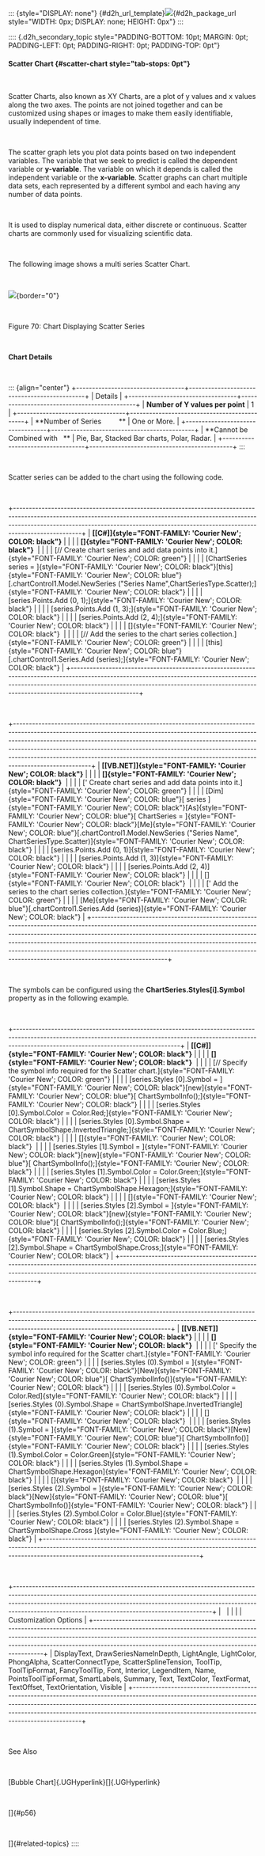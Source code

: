 ::: {style="DISPLAY: none"}
[](ms-xhelp:///?Id=d2h_url_template){#d2h_url_template}![](!package_url!){#d2h_package_url style="WIDTH: 0px; DISPLAY: none; HEIGHT: 0px"}
:::

:::: {.d2h_secondary_topic style="PADDING-BOTTOM: 10pt; MARGIN: 0pt; PADDING-LEFT: 0pt; PADDING-RIGHT: 0pt; PADDING-TOP: 0pt"}
#### Scatter Chart {#scatter-chart style="tab-stops: 0pt"}

 

Scatter Charts, also known as XY Charts, are a plot of y values and x values along the two axes. The points are not joined together and can be customized using shapes or images to make them easily identifiable, usually independent of time.

 

The scatter graph lets you plot data points based on two independent variables. The variable that we seek to predict is called the dependent variable or **y-variable**. The variable on which it depends is called the independent variable or the **x-variable**. Scatter graphs can chart multiple data sets, each represented by a different symbol and each having any number of data points.

 

It is used to display numerical data, either discrete or continuous. Scatter charts are commonly used for visualizing scientific data.

 

The following image shows a multi series Scatter Chart.

 

![](ImagesExt/image84_72.jpg){border="0"}

 

Figure 70: Chart Displaying Scatter Series

 

**Chart Details**

 

::: {align="center"}
+----------------------------------+---------------------------------------------+
| Details                                                                        |
+----------------------------------+---------------------------------------------+
| **Number of Y values per point** | 1                                           |
+----------------------------------+---------------------------------------------+
| **Number of Series         **    | One or More.                                |
+----------------------------------+---------------------------------------------+
| **Cannot be Combined with   **   | Pie, Bar, Stacked Bar charts, Polar, Radar. |
+----------------------------------+---------------------------------------------+
:::

 

Scatter series can be added to the chart using the following code.

 

+---------------------------------------------------------------------------------------------------------------------------------------------------------------------------------------------------------------------------------------------------------------+
| **[\[C#\]]{style="FONT-FAMILY: 'Courier New'; COLOR: black"}**                                                                                                                                                                                                |
|                                                                                                                                                                                                                                                               |
| **[]{style="FONT-FAMILY: 'Courier New'; COLOR: black"}**                                                                                                                                                                                                      |
|                                                                                                                                                                                                                                                               |
| [// Create chart series and add data points into it.]{style="FONT-FAMILY: 'Courier New'; COLOR: green"}                                                                                                                                                       |
|                                                                                                                                                                                                                                                               |
| [ChartSeries series = ]{style="FONT-FAMILY: 'Courier New'; COLOR: black"}[this]{style="FONT-FAMILY: 'Courier New'; COLOR: blue"}[.chartControl1.Model.NewSeries (\"Series Name\",ChartSeriesType.Scatter);]{style="FONT-FAMILY: 'Courier New'; COLOR: black"} |
|                                                                                                                                                                                                                                                               |
| [series.Points.Add (0, 1);]{style="FONT-FAMILY: 'Courier New'; COLOR: black"}                                                                                                                                                                                 |
|                                                                                                                                                                                                                                                               |
| [series.Points.Add (1, 3);]{style="FONT-FAMILY: 'Courier New'; COLOR: black"}                                                                                                                                                                                 |
|                                                                                                                                                                                                                                                               |
| [series.Points.Add (2, 4);]{style="FONT-FAMILY: 'Courier New'; COLOR: black"}                                                                                                                                                                                 |
|                                                                                                                                                                                                                                                               |
| []{style="FONT-FAMILY: 'Courier New'; COLOR: black"}                                                                                                                                                                                                          |
|                                                                                                                                                                                                                                                               |
| [// Add the series to the chart series collection.]{style="FONT-FAMILY: 'Courier New'; COLOR: green"}                                                                                                                                                         |
|                                                                                                                                                                                                                                                               |
| [this]{style="FONT-FAMILY: 'Courier New'; COLOR: blue"}[.chartControl1.Series.Add (series);]{style="FONT-FAMILY: 'Courier New'; COLOR: black"}                                                                                                                |
+---------------------------------------------------------------------------------------------------------------------------------------------------------------------------------------------------------------------------------------------------------------+

 

+------------------------------------------------------------------------------------------------------------------------------------------------------------------------------------------------------------------------------------------------------------------------------------------------------------------------------------------------------------------------------------------------------------------------------+
| **[\[VB.NET\]]{style="FONT-FAMILY: 'Courier New'; COLOR: black"}**                                                                                                                                                                                                                                                                                                                                                           |
|                                                                                                                                                                                                                                                                                                                                                                                                                              |
| **[]{style="FONT-FAMILY: 'Courier New'; COLOR: black"}**                                                                                                                                                                                                                                                                                                                                                                     |
|                                                                                                                                                                                                                                                                                                                                                                                                                              |
| [\' Create chart series and add data points into it.]{style="FONT-FAMILY: 'Courier New'; COLOR: green"}                                                                                                                                                                                                                                                                                                                      |
|                                                                                                                                                                                                                                                                                                                                                                                                                              |
| [Dim]{style="FONT-FAMILY: 'Courier New'; COLOR: blue"}[ series ]{style="FONT-FAMILY: 'Courier New'; COLOR: black"}[As]{style="FONT-FAMILY: 'Courier New'; COLOR: blue"}[ ChartSeries = ]{style="FONT-FAMILY: 'Courier New'; COLOR: black"}[Me]{style="FONT-FAMILY: 'Courier New'; COLOR: blue"}[.chartControl1.Model.NewSeries (\"Series Name\", ChartSeriesType.Scatter)]{style="FONT-FAMILY: 'Courier New'; COLOR: black"} |
|                                                                                                                                                                                                                                                                                                                                                                                                                              |
| [series.Points.Add (0, 1)]{style="FONT-FAMILY: 'Courier New'; COLOR: black"}                                                                                                                                                                                                                                                                                                                                                 |
|                                                                                                                                                                                                                                                                                                                                                                                                                              |
| [series.Points.Add (1, 3)]{style="FONT-FAMILY: 'Courier New'; COLOR: black"}                                                                                                                                                                                                                                                                                                                                                 |
|                                                                                                                                                                                                                                                                                                                                                                                                                              |
| [series.Points.Add (2, 4)]{style="FONT-FAMILY: 'Courier New'; COLOR: black"}                                                                                                                                                                                                                                                                                                                                                 |
|                                                                                                                                                                                                                                                                                                                                                                                                                              |
| []{style="FONT-FAMILY: 'Courier New'; COLOR: black"}                                                                                                                                                                                                                                                                                                                                                                         |
|                                                                                                                                                                                                                                                                                                                                                                                                                              |
| [\' Add the series to the chart series collection.]{style="FONT-FAMILY: 'Courier New'; COLOR: green"}                                                                                                                                                                                                                                                                                                                        |
|                                                                                                                                                                                                                                                                                                                                                                                                                              |
| [Me]{style="FONT-FAMILY: 'Courier New'; COLOR: blue"}[.chartControl1.Series.Add (series)]{style="FONT-FAMILY: 'Courier New'; COLOR: black"}                                                                                                                                                                                                                                                                                  |
+------------------------------------------------------------------------------------------------------------------------------------------------------------------------------------------------------------------------------------------------------------------------------------------------------------------------------------------------------------------------------------------------------------------------------+

 

The symbols can be configured using the **ChartSeries.Styles\[i\].Symbol** property as in the following example.

 

+----------------------------------------------------------------------------------------------------------------------------------------------------------------------------------------------------------------+
| **[\[C#\]]{style="FONT-FAMILY: 'Courier New'; COLOR: black"}**                                                                                                                                                 |
|                                                                                                                                                                                                                |
| **[]{style="FONT-FAMILY: 'Courier New'; COLOR: black"}**                                                                                                                                                       |
|                                                                                                                                                                                                                |
| [// Specify the symbol info required for the Scatter chart.]{style="FONT-FAMILY: 'Courier New'; COLOR: green"}                                                                                                 |
|                                                                                                                                                                                                                |
| [series.Styles \[0\].Symbol = ]{style="FONT-FAMILY: 'Courier New'; COLOR: black"}[new]{style="FONT-FAMILY: 'Courier New'; COLOR: blue"}[ ChartSymbolInfo();]{style="FONT-FAMILY: 'Courier New'; COLOR: black"} |
|                                                                                                                                                                                                                |
| [series.Styles \[0\].Symbol.Color = Color.Red;]{style="FONT-FAMILY: 'Courier New'; COLOR: black"}                                                                                                              |
|                                                                                                                                                                                                                |
| [series.Styles \[0\].Symbol.Shape = ChartSymbolShape.InvertedTriangle;]{style="FONT-FAMILY: 'Courier New'; COLOR: black"}                                                                                      |
|                                                                                                                                                                                                                |
| []{style="FONT-FAMILY: 'Courier New'; COLOR: black"}                                                                                                                                                           |
|                                                                                                                                                                                                                |
| [series.Styles \[1\].Symbol = ]{style="FONT-FAMILY: 'Courier New'; COLOR: black"}[new]{style="FONT-FAMILY: 'Courier New'; COLOR: blue"}[ ChartSymbolInfo();]{style="FONT-FAMILY: 'Courier New'; COLOR: black"} |
|                                                                                                                                                                                                                |
| [series.Styles \[1\].Symbol.Color = Color.Green;]{style="FONT-FAMILY: 'Courier New'; COLOR: black"}                                                                                                            |
|                                                                                                                                                                                                                |
| [series.Styles \[1\].Symbol.Shape = ChartSymbolShape.Hexagon;]{style="FONT-FAMILY: 'Courier New'; COLOR: black"}                                                                                               |
|                                                                                                                                                                                                                |
| []{style="FONT-FAMILY: 'Courier New'; COLOR: black"}                                                                                                                                                           |
|                                                                                                                                                                                                                |
| [series.Styles \[2\].Symbol = ]{style="FONT-FAMILY: 'Courier New'; COLOR: black"}[new]{style="FONT-FAMILY: 'Courier New'; COLOR: blue"}[ ChartSymbolInfo();]{style="FONT-FAMILY: 'Courier New'; COLOR: black"} |
|                                                                                                                                                                                                                |
| [series.Styles \[2\].Symbol.Color = Color.Blue;]{style="FONT-FAMILY: 'Courier New'; COLOR: black"}                                                                                                             |
|                                                                                                                                                                                                                |
| [series.Styles \[2\].Symbol.Shape = ChartSymbolShape.Cross;]{style="FONT-FAMILY: 'Courier New'; COLOR: black"}                                                                                                 |
+----------------------------------------------------------------------------------------------------------------------------------------------------------------------------------------------------------------+

 

+-------------------------------------------------------------------------------------------------------------------------------------------------------------------------------------------------------------+
| **[\[VB.NET\]]{style="FONT-FAMILY: 'Courier New'; COLOR: black"}**                                                                                                                                          |
|                                                                                                                                                                                                             |
| **[]{style="FONT-FAMILY: 'Courier New'; COLOR: black"}**                                                                                                                                                    |
|                                                                                                                                                                                                             |
| [\' Specify the symbol info required for the Scatter chart.]{style="FONT-FAMILY: 'Courier New'; COLOR: green"}                                                                                              |
|                                                                                                                                                                                                             |
| [series.Styles (0).Symbol = ]{style="FONT-FAMILY: 'Courier New'; COLOR: black"}[New]{style="FONT-FAMILY: 'Courier New'; COLOR: blue"}[ ChartSymbolInfo()]{style="FONT-FAMILY: 'Courier New'; COLOR: black"} |
|                                                                                                                                                                                                             |
| [series.Styles (0).Symbol.Color = Color.Red]{style="FONT-FAMILY: 'Courier New'; COLOR: black"}                                                                                                              |
|                                                                                                                                                                                                             |
| [series.Styles (0).Symbol.Shape = ChartSymbolShape.InvertedTriangle]{style="FONT-FAMILY: 'Courier New'; COLOR: black"}                                                                                      |
|                                                                                                                                                                                                             |
| []{style="FONT-FAMILY: 'Courier New'; COLOR: black"}                                                                                                                                                        |
|                                                                                                                                                                                                             |
| [series.Styles (1).Symbol = ]{style="FONT-FAMILY: 'Courier New'; COLOR: black"}[New]{style="FONT-FAMILY: 'Courier New'; COLOR: blue"}[ ChartSymbolInfo()]{style="FONT-FAMILY: 'Courier New'; COLOR: black"} |
|                                                                                                                                                                                                             |
| [series.Styles (1).Symbol.Color = Color.Green]{style="FONT-FAMILY: 'Courier New'; COLOR: black"}                                                                                                            |
|                                                                                                                                                                                                             |
| [series.Styles (1).Symbol.Shape = ChartSymbolShape.Hexagon]{style="FONT-FAMILY: 'Courier New'; COLOR: black"}                                                                                               |
|                                                                                                                                                                                                             |
| []{style="FONT-FAMILY: 'Courier New'; COLOR: black"}                                                                                                                                                        |
|                                                                                                                                                                                                             |
| [series.Styles (2).Symbol = ]{style="FONT-FAMILY: 'Courier New'; COLOR: black"}[New]{style="FONT-FAMILY: 'Courier New'; COLOR: blue"}[ ChartSymbolInfo()]{style="FONT-FAMILY: 'Courier New'; COLOR: black"} |
|                                                                                                                                                                                                             |
| [series.Styles (2).Symbol.Color = Color.Blue]{style="FONT-FAMILY: 'Courier New'; COLOR: black"}                                                                                                             |
|                                                                                                                                                                                                             |
| [series.Styles (2).Symbol.Shape = ChartSymbolShape.Cross ]{style="FONT-FAMILY: 'Courier New'; COLOR: black"}                                                                                                |
+-------------------------------------------------------------------------------------------------------------------------------------------------------------------------------------------------------------+

 

+--------------------------------------------------------------------------------------------------------------------------------------------------------------------------------------------------------------------------------------------------------------------------------------------------------+
|                                                                                                                                                                                                                                                                                                        |
|                                                                                                                                                                                                                                                                                                        |
| Customization Options                                                                                                                                                                                                                                                                                  |
+--------------------------------------------------------------------------------------------------------------------------------------------------------------------------------------------------------------------------------------------------------------------------------------------------------+
| DisplayText, DrawSeriesNameInDepth, LightAngle, LightColor, PhongAlpha, ScatterConnectType, ScatterSplineTension, ToolTip, ToolTipFormat, FancyToolTip, Font, Interior, LegendItem, Name, PointsToolTipFormat, SmartLabels, Summary, Text, TextColor, TextFormat, TextOffset, TextOrientation, Visible |
+--------------------------------------------------------------------------------------------------------------------------------------------------------------------------------------------------------------------------------------------------------------------------------------------------------+

 

See Also

 

[Bubble Chart]{.UGHyperlink}[]{.UGHyperlink}

 

[]{#p56} 

 

[]{#related-topics}
::::
